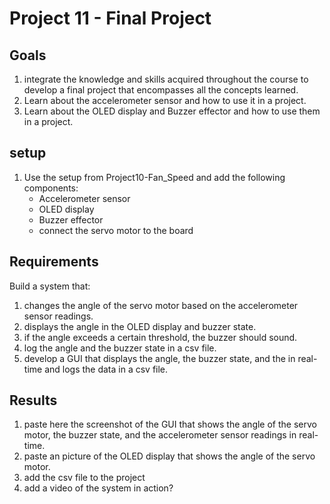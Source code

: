 # Project 11 - Final Project 

## Goals
1. integrate the knowledge and skills acquired throughout the course to develop a final project that encompasses all the concepts learned.
2. Learn about the accelerometer sensor and how to use it in a project.
3. Learn about the OLED display and Buzzer effector and how to use them in a project.

## setup
1. Use the setup from Project10-Fan_Speed and add the following components:
    - Accelerometer sensor
    - OLED display
    - Buzzer effector
    - connect the servo motor to the board

## Requirements
Build a system that: 
1. changes the angle of the servo motor based on the accelerometer sensor readings.
2. displays the angle in the OLED display and buzzer state.
3. if the angle exceeds a certain threshold, the buzzer should sound.
4. log the angle and the buzzer state in a csv file.
5. develop a GUI that displays the angle, the buzzer state, and the in real-time and logs the data in a csv file.

## Results
1. paste here the screenshot of the GUI that shows the angle of the servo motor, the buzzer state, and the accelerometer sensor readings in real-time.
2. paste an picture of the OLED display that shows the angle of the servo motor.
3. add the csv file to the project
4. add a video of the system in action?